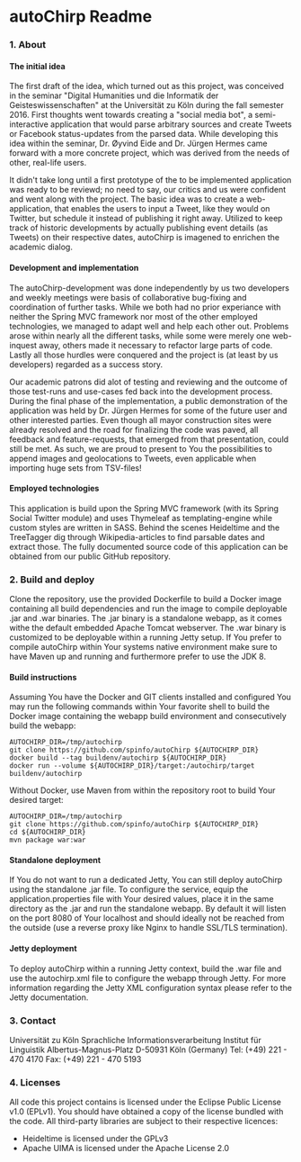 autoChirp Readme
================

### 1. About
#### The initial idea
The first draft of the idea, which turned out as this project, was conceived in the seminar "Digital Humanities und die Informatik der Geisteswissenschaften" at the Universität zu Köln during the fall semester 2016. First thoughts went towards creating a "social media bot", a semi-interactive application that would parse arbitrary sources and create Tweets or Facebook status-updates from the parsed data. While developing this idea within the seminar, Dr. Øyvind Eide and Dr. Jürgen Hermes came forward with a more concrete project, which was derived from the needs of other, real-life users.

It didn't take long until a first prototype of the to be implemented application was ready to be reviewd; no need to say, our critics and us were confident and went along with the project. The basic idea was to create a web-application, that enables the users to input a Tweet, like they would on Twitter, but schedule it instead of publishing it right away. Utilized to keep track of historic developments by actually publishing event details (as Tweets) on their respective dates, autoChirp is imagened to enrichen the academic dialog.

#### Development and implementation
The autoChirp-development was done independently by us two developers and weekly meetings were basis of collaborative bug-fixing and coordination of further tasks. While we both had no prior experiance with neither the Spring MVC framework nor most of the other employed technologies, we managed to adapt well and help each other out. Problems arose within nearly all the different tasks, while some were merely one web-inquest away, others made it necessary to refactor large parts of code. Lastly all those hurdles were conquered and the project is (at least by us developers) regarded as a success story.

Our academic patrons did alot of testing and reviewing and the outcome of those test-runs and use-cases fed back into the development process. During the final phase of the implementation, a public demonstration of the application was held by Dr. Jürgen Hermes for some of the future user and other interested parties. Even though all mayor construction sites were already resolved and the road for finalizing the code was paved, all feedback and feature-requests, that emerged from that presentation, could still be met. As such, we are proud to present to You the possibilities to append images and geolocations to Tweets, even applicable when importing huge sets from TSV-files!

#### Employed technologies
This application is build upon the Spring MVC framework (with its Spring Social Twitter module) and uses Thymeleaf as templating-engine while custom styles are written in SASS. Behind the scenes Heideltime and the TreeTagger dig through Wikipedia-articles to find parsable dates and extract those. The fully documented source code of this application can be obtained from our public GitHub repository.

### 2. Build and deploy
Clone the repository, use the provided Dockerfile to build a Docker image containing all build dependencies and run the image to compile deployable .jar and .war binaries. The .jar binary is a standalone webapp, as it comes withe the default embedded Apache Tomcat webserver. The .war binary is customized to be deployable within a running Jetty setup. If You prefer to compile autoChirp within Your systems native environment make sure to have Maven up and running and furthermore prefer to use the JDK 8.

#### Build instructions
Assuming You have the Docker and GIT clients installed and configured You may run the following commands within Your favorite shell to build the Docker image containing the webapp build environment and consecutively build the webapp:

    AUTOCHIRP_DIR=/tmp/autochirp
    git clone https://github.com/spinfo/autoChirp ${AUTOCHIRP_DIR}
    docker build --tag buildenv/autochirp ${AUTOCHIRP_DIR}
    docker run --volume ${AUTOCHIRP_DIR}/target:/autochirp/target buildenv/autochirp

Without Docker, use Maven from within the repository root to build Your desired target:

    AUTOCHIRP_DIR=/tmp/autochirp
    git clone https://github.com/spinfo/autoChirp ${AUTOCHIRP_DIR}
    cd ${AUTOCHIRP_DIR}
    mvn package war:war

#### Standalone deployment
If You do not want to run a dedicated Jetty, You can still deploy autoChirp using the standalone .jar file. To configure the service, equip the application.properties file with Your desired values, place it in the same directory as the .jar and run the standalone webapp. By default it will listen on the port 8080 of Your localhost and should ideally not be reached from the outside (use a reverse proxy like Nginx to handle SSL/TLS termination).

#### Jetty deployment
To deploy autoChirp within a running Jetty context, build the .war file and use the autochirp.xml file to configure the webapp through Jetty. For more information regarding the Jetty XML configuration syntax please refer to the Jetty documentation.

### 3. Contact
Universität zu Köln
Sprachliche Informationsverarbeitung
Institut für Linguistik
Albertus-Magnus-Platz
D-50931 Köln (Germany)
Tel: (+49) 221 - 470 4170
Fax: (+49) 221 - 470 5193

### 4. Licenses
All code this project contains is licensed under the Eclipse Public License v1.0 (EPLv1). You should have obtained a copy of the license bundled with the code. All third-party libraries are subject to their respective licences:
* Heideltime is licensed under the GPLv3
* Apache UIMA is licensed under the Apache License 2.0
